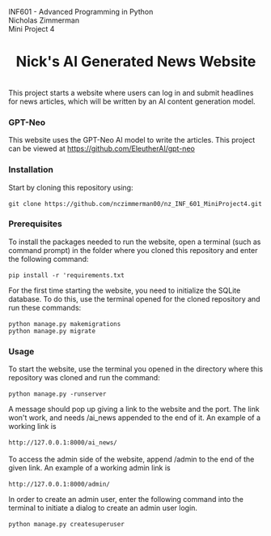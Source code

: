 INF601 - Advanced Programming in Python <br />
Nicholas Zimmerman <br />
Mini Project 4<br />

<h1 align="center"> Nick's AI Generated News Website</h1>
<br>
This project starts a website where users can log in and submit headlines
for news articles, which will be written by an AI content generation
model.

### GPT-Neo
This website uses the GPT-Neo AI model to write the articles. This project
can be viewed at https://github.com/EleutherAI/gpt-neo

### Installation

Start by cloning this repository using: <br><br>
`git clone https://github.com/nczimmerman00/nz_INF_601_MiniProject4.git`


### Prerequisites
To install the packages needed to run the website, open a terminal 
(such as command prompt) in the folder where you cloned this repository 
and enter the following command:
<br> <br>
`pip install -r 'requirements.txt`

For the first time starting the website, you need to initialize the
SQLite database. To do this, use the terminal opened for the cloned
repository and run these commands: <br><br>
`python manage.py makemigrations`<br>
`python manage.py migrate`

### Usage

To start the website, use the terminal you opened in the directory 
where this repository was cloned and run the command: <br><br>
`python manage.py -runserver`

A message should pop up giving a link to the website and the port. The
link won't work, and needs /ai_news appended to the end of it. An
example of a working link is 
<br><br>
`http://127.0.0.1:8000/ai_news/`
<br><br>
To access the admin side of the website, append /admin to the end of the
given link. An example of a working admin link is 
<br><br>
`http://127.0.0.1:8000/admin/`

In order to create an admin user, enter the following command into the 
terminal to initiate a dialog to create an admin user login. 
<br><br>
`python manage.py createsuperuser`
